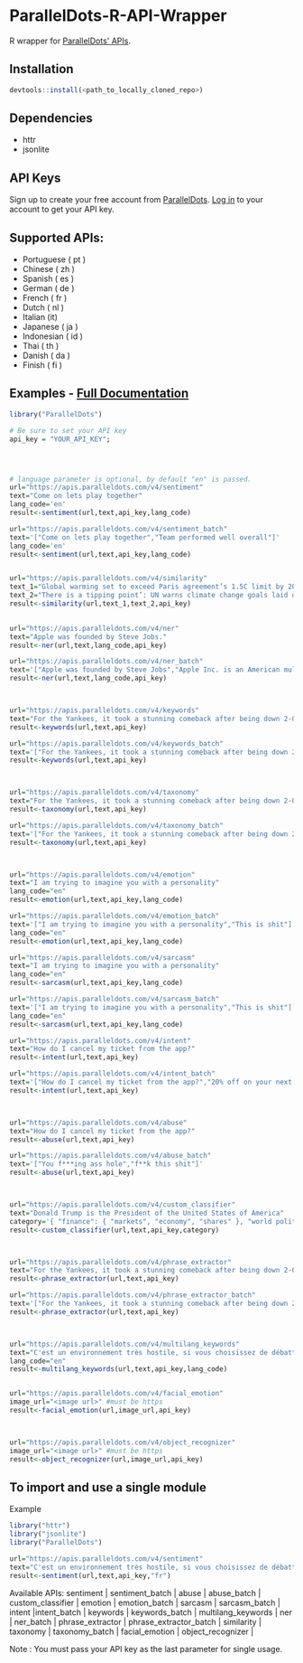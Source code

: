 ParallelDots-R-API-Wrapper
===============================

R wrapper for [ParallelDots' APIs](https://www.paralleldots.com/text-analysis-apis).

Installation
------------
```r
devtools::install(<path_to_locally_cloned_repo>)
```

Dependencies
-------------
- httr
- jsonlite


API Keys
----------------
Sign up to create your free account from [ParallelDots](https://www.paralleldots.com/sign-up).
[Log in](https://user.apis.paralleldots.com/login) to your account to get your API key.

Supported APIs:
---------------

- Portuguese ( pt )
- Chinese ( zh )
- Spanish ( es )
- German ( de )
- French ( fr )
- Dutch ( nl )
- Italian (it)
- Japanese ( ja )
- Indonesian ( id )
- Thai ( th )
- Danish ( da )
- Finish ( fi )


Examples - [Full Documentation](https://www.paralleldots.com/docs)
-------------------------------

```r
library("ParallelDots")

# Be sure to set your API key
api_key = "YOUR_API_KEY";




# language parameter is optional, by default "en" is passed.
url="https://apis.paralleldots.com/v4/sentiment"
text="Come on lets play together"
lang_code='en'
result<-sentiment(url,text,api_key,lang_code)	

url="https://apis.paralleldots.com/v4/sentiment_batch"
text='["Come on lets play together","Team performed well overall"]'
lang_code='en'
result<-sentiment(url,text,api_key,lang_code)	


url="https://apis.paralleldots.com/v4/similarity"
text_1="Global warming set to exceed Paris agreement’s 1.5C limit by 2040s, according to draft UN report"
text_2="There is a tipping point’: UN warns climate change goals laid out in Paris accord are almost out of reach"
result<-similarity(url,text_1,text_2,api_key)
	

url="https://apis.paralleldots.com/v4/ner"
text="Apple was founded by Steve Jobs."
result<-ner(url,text,lang_code,api_key)

url="https://apis.paralleldots.com/v4/ner_batch"
text='["Apple was founded by Steve Jobs","Apple Inc. is an American multinational technology company headquartered in Cupertino."]'
result<-ner(url,text,lang_code,api_key)



url="https://apis.paralleldots.com/v4/keywords"
text="For the Yankees, it took a stunning comeback after being down 2-0 to the Indians in the American League Division Series. For the Astros, it took beating Chris Sale to top the Red Sox."
result<-keywords(url,text,api_key)

url="https://apis.paralleldots.com/v4/keywords_batch"
text='["For the Yankees, it took a stunning comeback after being down 2-0 to the Indians in the American League Division Series. For the Astros, it took beating Chris Sale to top the Red Sox.","U.S. stocks edged higher on Friday, with the S&P 500 hitting a more than five-month high, as gains in industrials and other areas offset a drop in financials. Fred Katayama reports."]'
result<-keywords(url,text,api_key)



url="https://apis.paralleldots.com/v4/taxonomy"
text="For the Yankees, it took a stunning comeback after being down 2-0 to the Indians in the American League Division Series. For the Astros, it took beating Chris Sale to top the Red Sox."
result<-taxonomy(url,text,api_key)

url="https://apis.paralleldots.com/v4/taxonomy_batch"
text='["For the Yankees, it took a stunning comeback after being down 2-0 to the Indians in the American League Division Series. For the Astros, it took beating Chris Sale to top the Red Sox.","U.S. stocks edged higher on Friday, with the S&P 500 hitting a more than five-month high, as gains in industrials and other areas offset a drop in financials. Fred Katayama reports."]'
result<-taxonomy(url,text,api_key)



url="https://apis.paralleldots.com/v4/emotion"
text="I am trying to imagine you with a personality"
lang_code="en"
result<-emotion(url,text,api_key,lang_code)

url="https://apis.paralleldots.com/v4/emotion_batch"
text='["I am trying to imagine you with a personality","This is shit"]'
lang_code="en"
result<-emotion(url,text,api_key,lang_code)

url="https://apis.paralleldots.com/v4/sarcasm"
text="I am trying to imagine you with a personality"
lang_code="en"
result<-sarcasm(url,text,api_key,lang_code)

url="https://apis.paralleldots.com/v4/sarcasm_batch"
text='["I am trying to imagine you with a personality","This is shit"]'
lang_code="en"
result<-sarcasm(url,text,api_key,lang_code)

url="https://apis.paralleldots.com/v4/intent"
text="How do I cancel my ticket from the app?"
result<-intent(url,text,api_key)

url="https://apis.paralleldots.com/v4/intent_batch"
text='["How do I cancel my ticket from the app?","20% off on your next Uber ride"]'
result<-intent(url,text,api_key)



url="https://apis.paralleldots.com/v4/abuse"
text="How do I cancel my ticket from the app?"
result<-abuse(url,text,api_key)

url="https://apis.paralleldots.com/v4/abuse_batch"
text='["You f***ing ass hole","f**k this shit"]'
result<-abuse(url,text,api_key)



url="https://apis.paralleldots.com/v4/custom_classifier"
text="Donald Trump is the President of the United States of America"
category='{ "finance": { "markets", "economy", "shares" }, "world politics": { "diplomacy", "UN", "war" } }'
result<-custom_classifier(url,text,api_key,category)



url="https://apis.paralleldots.com/v4/phrase_extractor"
text="For the Yankees, it took a stunning comeback after being down 2-0 to the Indians in the American League Division Series. For the Astros, it took beating Chris Sale to top the Red Sox."
result<-phrase_extractor(url,text,api_key)

url="https://apis.paralleldots.com/v4/phrase_extractor_batch"
text='["For the Yankees, it took a stunning comeback after being down 2-0 to the Indians in the American League Division Series. For the Astros, it took beating Chris Sale to top the Red Sox.","U.S. stocks edged higher on Friday, with the S&P 500 hitting a more than five-month high, as gains in industrials and other areas offset a drop in financials. Fred Katayama reports."]'
result<-phrase_extractor(url,text,api_key)



url="https://apis.paralleldots.com/v4/multilang_keywords"
text="C'est un environnement très hostile, si vous choisissez de débattre ici, vous serez vicieusement attaqué par l'opposition"
lang_code="en"
result<-multilang_keywords(url,text,api_key,lang_code)


url="https://apis.paralleldots.com/v4/facial_emotion"
image_url="<image url>" #must be https
result<-facial_emotion(url,image_url,api_key)



url="https://apis.paralleldots.com/v4/object_recognizer"
image_url="<image url>" #must be https
result<-object_recognizer(url,image_url,api_key)


```

To import and use a single module
-------------------

Example

```r
library("httr")
library("jsonlite")
library("ParallelDots")

url="https://apis.paralleldots.com/v4/sentiment"
text="C'est un environnement très hostile, si vous choisissez de débattre ici, vous serez vicieusement attaqué par l'opposition"
result<-sentiment(url,text,api_key,"fr")

```
 Available APIs: sentiment | sentiment_batch | abuse | abuse_batch | custom_classifier | emotion | emotion_batch | sarcasm | sarcasm_batch | intent |intent_batch | keywords | keywords_batch | multilang_keywords | ner | ner_batch | phrase_extractor | phrase_extractor_batch | similarity | taxonomy | taxonomy_batch | facial_emotion | object_recognizer |

Note : You must pass your API key as the last parameter for single usage.
